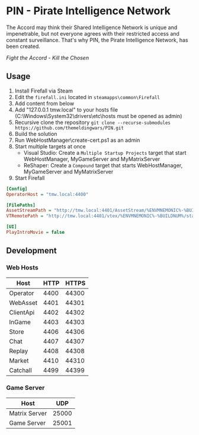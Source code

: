 # PIN - Pirate Intelligence Network

The Accord may think their Shared Intelligence Network is unique and impenetrable,
but not everyone agrees with their restricted access and constant surveillance.
That's why PIN, the Pirate Intelligence Network, has been created.

*Fight the Accord - Kill the Chosen*

## Usage

1. Install Firefall via Steam
2. Edit the `firefall.ini` located in `steamapps\common\Firefall`
3. Add content from below
4. Add "127.0.0.1 tmw.local" to your hosts file (C:\Windows\System32\drivers\etc\hosts must be opened as admin)
5. Recursive clone the repository `git clone --recurse-submodules https://github.com/themeldingwars/PIN.git`
6. Build the solution
7. Run WebHostManager\create-cert.ps1 as an admin
8. Start multiple targets at once
	- Visual Studio: Create a `Multiple Startup Projects` target that start WebHostManager, MyGameServer and MyMatrixServer
	- ReShaper: Create a `Compound` target that starts WebHostManager, MyGameServer and MyMatrixServer
9. Start Firefall

```ini
[Config]
OperatorHost = "tmw.local:4400"

[FilePaths]
AssetStreamPath = "http://tmw.local:4401/AssetStream/%ENVMNEMONIC%-%BUILDNUM%/"
VTRemotePath = "http://tmw.local:4401/vtex/%ENVMNEMONIC%-%BUILDNUM%/static.vtex"

[UI]
PlayIntroMovie = false
```

## Development

### Web Hosts

| Host       | HTTP | HTTPS |
|------------|------|-------|
| Operator   | 4400 | 44300 |
| WebAsset   | 4401 | 44301 |
| ClientApi  | 4402 | 44302 |
| InGame     | 4403 | 44303 |
| Store      | 4406 | 44306 |
| Chat       | 4407 | 44307 |
| Replay     | 4408 | 44308 |
| Market     | 4410 | 44310 |
| Catchall   | 4499 | 44399 |

### Game Server

| Host          | UDP   |
|---------------|-------|
| Matrix Server | 25000 |
| Game Server   | 25001 |